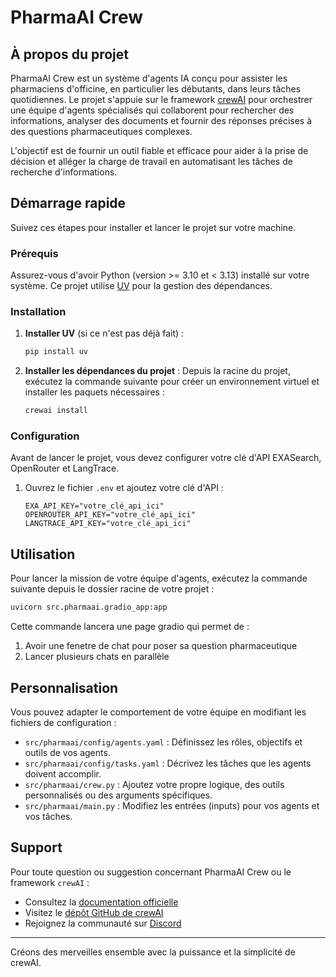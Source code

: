 # PharmaAI Crew

## À propos du projet

PharmaAI Crew est un système d'agents IA conçu pour assister les pharmaciens d'officine, en particulier les débutants, dans leurs tâches quotidiennes. Le projet s'appuie sur le framework [crewAI](https://crewai.com) pour orchestrer une équipe d'agents spécialisés qui collaborent pour rechercher des informations, analyser des documents et fournir des réponses précises à des questions pharmaceutiques complexes.

L'objectif est de fournir un outil fiable et efficace pour aider à la prise de décision et alléger la charge de travail en automatisant les tâches de recherche d'informations.

## Démarrage rapide

Suivez ces étapes pour installer et lancer le projet sur votre machine.

### Prérequis

Assurez-vous d'avoir Python (version >= 3.10 et < 3.13) installé sur votre système. Ce projet utilise [UV](https://docs.astral.sh/uv/) pour la gestion des dépendances.

### Installation

1.  **Installer UV** (si ce n'est pas déjà fait) :
    ```bash
    pip install uv
    ```

2.  **Installer les dépendances du projet** :
    Depuis la racine du projet, exécutez la commande suivante pour créer un environnement virtuel et installer les paquets nécessaires :
    ```bash
    crewai install
    ```

### Configuration

Avant de lancer le projet, vous devez configurer votre clé d'API EXASearch, OpenRouter et LangTrace.

1.  Ouvrez le fichier `.env` et ajoutez votre clé d'API :
    ```
    EXA_API_KEY="votre_clé_api_ici"
    OPENROUTER_API_KEY="votre_clé_api_ici"
    LANGTRACE_API_KEY="votre_clé_api_ici"
    ```

## Utilisation

Pour lancer la mission de votre équipe d'agents, exécutez la commande suivante depuis le dossier racine de votre projet :

```bash
uvicorn src.pharmaai.gradio_app:app
```

Cette commande lancera une page gradio qui permet de :
1. Avoir une fenetre de chat pour poser sa question pharmaceutique
2. Lancer plusieurs chats en parallèle

## Personnalisation

Vous pouvez adapter le comportement de votre équipe en modifiant les fichiers de configuration :

-   `src/pharmaai/config/agents.yaml` : Définissez les rôles, objectifs et outils de vos agents.
-   `src/pharmaai/config/tasks.yaml` : Décrivez les tâches que les agents doivent accomplir.
-   `src/pharmaai/crew.py` : Ajoutez votre propre logique, des outils personnalisés ou des arguments spécifiques.
-   `src/pharmaai/main.py` : Modifiez les entrées (inputs) pour vos agents et vos tâches.

## Support

Pour toute question ou suggestion concernant PharmaAI Crew ou le framework `crewAI` :

-   Consultez la [documentation officielle](https://docs.crewai.com)
-   Visitez le [dépôt GitHub de crewAI](https://github.com/joaomdmoura/crewai)
-   Rejoignez la communauté sur [Discord](https://discord.com/invite/X4JWnZnxPb)

---
Créons des merveilles ensemble avec la puissance et la simplicité de crewAI.